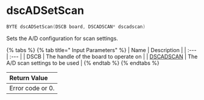 # dscADSetScan

```c
BYTE dscADSetScan(DSCB board, DSCADSCAN* dscadscan)
```

Sets the A/D configuration for scan settings.

{% tabs %}
{% tab title=" Input Parameters" %}
| Name | Description |
| :--- | :--- |
| DSCB | The handle of the board to operate on |
| [DSCADSCAN](../15.-structure-definitions/dscadscan.md) | The A/D scan settings to be used |
{% endtab %}
{% endtabs %}

| Return Value |
| :--- |
| Error code or 0. |

